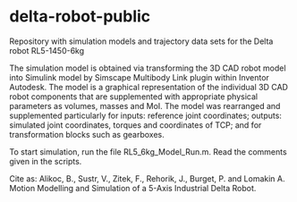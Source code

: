 # delta-robot-public
Repository with simulation models and trajectory data sets for the Delta robot RL5-1450-6kg

The simulation model is obtained via transforming the 3D CAD robot model into Simulink model by Simscape Multibody Link plugin within Inventor Autodesk. 
The model is a graphical representation of the individual 3D CAD robot components that are supplemented with appropriate physical parameters as volumes, masses and MoI. 
The model was rearranged and supplemented particularly for inputs: reference joint coordinates; outputs: simulated joint coordinates, torques and coordinates of TCP; and for transformation blocks such as gearboxes.

To start simulation, run the file RL5_6kg_Model_Run.m. Read the comments given in the scripts. 

Cite as: 
Alikoc, B., Sustr, V., Zitek, F., Rehorik, J., Burget, P. and Lomakin A. Motion Modelling and Simulation of a 5-Axis Industrial Delta Robot. 
